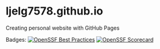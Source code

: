 # ljelg7578.github.io
Creating personal website with GitHub Pages

Badges:
[![OpenSSF Best Practices](https://bestpractices.coreinfrastructure.org/projects/10342/badge)](https://bestpractices.coreinfrastructure.org/projects/10342)
[![OpenSSF Scorecard](https://api.scorecard.dev/projects/github.com/ljelg7578/ljelg7578.github.io)](https://scorecard.dev/viewer/?uri=github.com/ljelg7578/ljelg7578.github.io)
